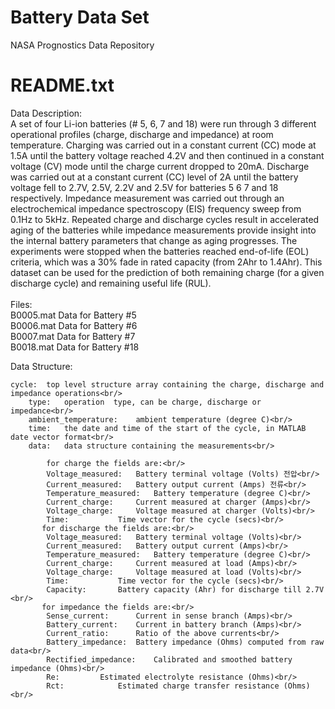 # Battery Data Set
 NASA Prognostics Data Repository

# README.txt
Data Description:<br/>
A set of four Li-ion batteries (# 5, 6, 7 and 18) were run through 3 different operational profiles (charge, discharge and impedance) at room temperature. Charging was carried out in a constant current (CC) mode at 1.5A until the battery voltage reached 4.2V and then continued in a constant voltage (CV) mode until the charge current dropped to 20mA. Discharge was carried out at a constant current (CC) level of 2A until the battery voltage fell to 2.7V, 2.5V, 2.2V and 2.5V for batteries 5 6 7 and 18 respectively. Impedance measurement was carried out through an electrochemical impedance spectroscopy (EIS) frequency sweep from 0.1Hz to 5kHz. Repeated charge and discharge cycles result in accelerated aging of the batteries while impedance measurements provide insight into the internal battery parameters that change as aging progresses. The experiments were stopped when the batteries reached end-of-life (EOL) criteria, which was a 30% fade in rated capacity (from 2Ahr to 1.4Ahr). This dataset can be used for the prediction of both remaining charge (for a given discharge cycle) and remaining useful life (RUL).<br/>
<br/>
Files:<br/>
B0005.mat	Data for Battery #5<br/>
B0006.mat	Data for Battery #6<br/>
B0007.mat	Data for Battery #7<br/>
B0018.mat	Data for Battery #18<br/>

Data Structure:<br/>

	cycle:	top level structure array containing the charge, discharge and impedance operations<br/>
		type: 	operation  type, can be charge, discharge or impedance<br/>
		ambient_temperature:	ambient temperature (degree C)<br/>
		time: 	the date and time of the start of the cycle, in MATLAB  date vector format<br/>
		data:	data structure containing the measurements<br/>
	
	    	for charge the fields are:<br/>
			Voltage_measured: 	Battery terminal voltage (Volts) 전압<br/>
			Current_measured:	Battery output current (Amps) 전류<br/>
			Temperature_measured: 	Battery temperature (degree C)<br/>
			Current_charge:		Current measured at charger (Amps)<br/>
			Voltage_charge:		Voltage measured at charger (Volts)<br/>
			Time:			Time vector for the cycle (secs)<br/>
		   for discharge the fields are:<br/>
			Voltage_measured: 	Battery terminal voltage (Volts)<br/>
			Current_measured:	Battery output current (Amps)<br/>
			Temperature_measured: 	Battery temperature (degree C)<br/>
			Current_charge:		Current measured at load (Amps)<br/>
			Voltage_charge:		Voltage measured at load (Volts)<br/>
			Time:			Time vector for the cycle (secs)<br/>
			Capacity:		Battery capacity (Ahr) for discharge till 2.7V <br/>
		   for impedance the fields are:<br/>
			Sense_current:		Current in sense branch (Amps)<br/>
			Battery_current:	Current in battery branch (Amps)<br/>
			Current_ratio:		Ratio of the above currents<br/>
			Battery_impedance:	Battery impedance (Ohms) computed from raw data<br/>
			Rectified_impedance:	Calibrated and smoothed battery impedance (Ohms)<br/>
			Re:			Estimated electrolyte resistance (Ohms)<br/>
			Rct:			Estimated charge transfer resistance (Ohms)<br/>
